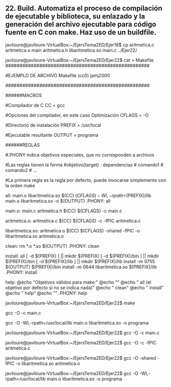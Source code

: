 ## 22. Build. Automatiza el proceso de compilación de ejecutable y biblioteca, su enlazado y la generación del archivo ejecutable para código fuente en C con make. Haz uso de un buildfile.
javiloure@javiloure-VirtualBox:~/EjersTema2ED/Ejer18$ cp aritmetica.c aritmetica.o main aritmetica.h libaritmetica.so main.c ../Ejer22/

javiloure@javiloure-VirtualBox:~/EjersTema2ED/Ejer22$ cat > Makefile ###################################################

#EJEMPLO DE ARCHIVO Makefile (cc0) jamj2000

###################################################

######MACROS

#Compilador de C CC = gcc

#Opciones del compilador, en este caso Optimización CFLAGS = -O

#Directorio de instalación PREFIX = /usr/local

#Ejecutable resultante OUTPUT = programa

######REGLAS

#.PHONY indica objetivos especiales, que no corresponden a archivos

#Las reglas tienen la forma #objetivo(target) : dependencias # comando1 # comando2 # ...

#La primera regla es la regla por defecto, puede invocarse simplemente con la orden make

all: main.o libaritmetica.so $(CC) $(CFLAGS) -Wl,-rpath=$(PREFIX)/lib main.o libaritmetica.so -o $(OUTPUT) .PHONY: all

main.o: main.c aritmetica.h $(CC) $(CFLAGS) -c main.c

aritmetica.o: aritmetica.c $(CC) $(CFLAGS) -c -fPIC aritmetica.c

libaritmetica.so: aritmetica.o $(CC) $(CFLAGS) -shared -fPIC -o libaritmetica.so aritmetica.o

clean: rm *.o *.so $(OUTPUT) .PHONY: clean

install: all [ -d $(PREFIX) ] || mkdir $(PREFIX) [ -d $(PREFIX)/bin ] || mkdir $(PREFIX)/bin [ -d $(PREFIX)/lib ] || mkdir $(PREFIX)/lib install -m 0755 $(OUTPUT) $(PREFIX)/bin install -m 0644 libaritmetica.so $(PREFIX)/lib .PHONY: install

help: @echo "Objetivos válidos para make:" @echo "" @echo " all (el objetivo por defecto si no se indica nada)" @echo " clean" @echo " install" @echo " help" @echo "" .PHONY: help

javiloure@javiloure-VirtualBox:~/EjersTema2ED/Ejer22$ make

gcc -O -c main.c

gcc -O -Wl,-rpath=/usr/local/lib main.o libaritmetica.so -o programa

javiloure@javiloure-VirtualBox:~/EjersTema2ED/Ejer22$ gcc -O -c main.c

javiloure@javiloure-VirtualBox:~/EjersTema2ED/Ejer22$ gcc -O -c -fPIC aritmetica.c

javiloure@javiloure-VirtualBox:~/EjersTema2ED/Ejer22$ gcc -O -shared -fPIC -o libaritmetica.so aritmetica.o

javiloure@javiloure-VirtualBox:~/EjersTema2ED/Ejer22$ gcc -O -Wl,-rpath=/usr/local/lib main.o libaritmetica.so -o programa
